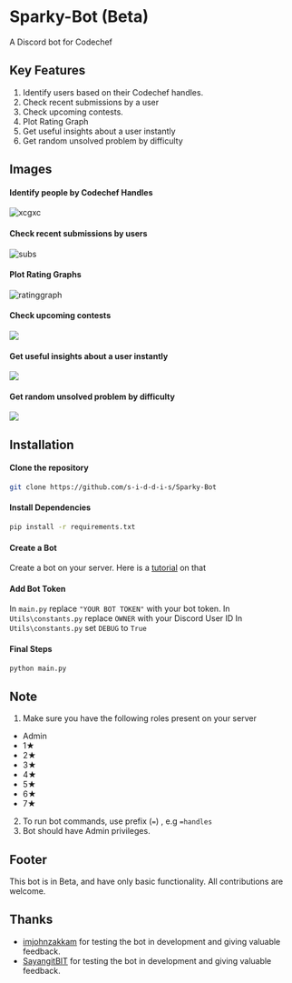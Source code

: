 # Sparky-Bot (Beta)

A Discord bot for Codechef

## Key Features
1. Identify users based on their Codechef handles.
2. Check recent submissions by a user
3. Check upcoming contests.
4. Plot Rating Graph
5. Get useful insights about a user instantly
6. Get random unsolved problem by difficulty



## Images

#### Identify people by Codechef Handles
<img src="https://i.ibb.co/5xhYtBy/xcgxc.png" alt="xcgxc" border="0">

#### Check recent submissions by users
<img src="https://i.ibb.co/PGJqMnN/sss.png" alt="subs" border="0">

#### Plot Rating Graphs
<img src="https://i.ibb.co/SKkQVJz/ratinggraph.png" alt="ratinggraph" border="0">

#### Check upcoming contests
![](https://i.ibb.co/RCs7Js8/ss.png)

#### Get useful insights about a user instantly
![](https://i.ibb.co/23kzXBS/sssss.png)

#### Get random unsolved problem by difficulty
![](https://i.ibb.co/7nGGYMb/Capture.png)

## Installation

#### Clone the repository

```bash
git clone https://github.com/s-i-d-d-i-s/Sparky-Bot
```
#### Install Dependencies

```bash
pip install -r requirements.txt
```

#### Create a Bot

Create a bot on your server. Here is a [tutorial](https://github.com/reactiflux/discord-irc/wiki/Creating-a-discord-bot-&-getting-a-token) on that

#### Add Bot Token

In `main.py` replace  `"YOUR BOT TOKEN"` with your bot token.
In `Utils\constants.py` replace `OWNER` with your Discord User ID
In `Utils\constants.py` set `DEBUG` to `True`


#### Final Steps 

```bash
python main.py
```

## Note

1. Make sure you have the following roles present on your server
 - Admin
 - 1★
 - 2★
 - 3★
 - 4★
 - 5★
 - 6★
 - 7★
2. To run bot commands, use prefix (`=`) , e.g `=handles`
3. Bot should have Admin privileges.

## Footer

This bot is in Beta, and have only basic functionality.
All contributions are welcome.

## Thanks

- [imjohnzakkam](https://github.com/imjohnzakkam) for testing the bot in development and giving valuable feedback.
- [SayangitBIT](https://github.com/SayangitBIT) for testing the bot in development and giving valuable feedback.
